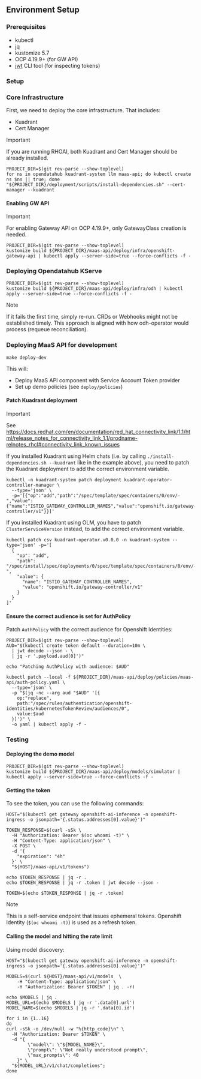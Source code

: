 ## Environment Setup

### Prerequisites

- kubectl
- jq
- kustomize 5.7
- OCP 4.19.9+ (for GW API)
- [jwt](https://github.com/mike-engel/jwt-cli) CLI tool (for inspecting tokens)

### Setup

### Core Infrastructure

First, we need to deploy the core infrastructure. That includes:
- Kuadrant
- Cert Manager

> [!IMPORTANT]
> If you are running RHOAI, both Kuadrant and Cert Manager should be already installed.

```shell
PROJECT_DIR=$(git rev-parse --show-toplevel) 
for ns in opendatahub kuadrant-system llm maas-api; do kubectl create ns $ns || true; done
"${PROJECT_DIR}/deployment/scripts/install-dependencies.sh" --cert-manager --kuadrant 
```
#### Enabling GW API

> [!IMPORTANT]
> For enabling Gateway API on OCP 4.19.9+, only GatewayClass creation is needed.

```shell
PROJECT_DIR=$(git rev-parse --show-toplevel)
kustomize build ${PROJECT_DIR}/maas-api/deploy/infra/openshift-gateway-api | kubectl apply --server-side=true --force-conflicts -f -
```

### Deploying Opendatahub KServe

```shell
PROJECT_DIR=$(git rev-parse --show-toplevel)
kustomize build ${PROJECT_DIR}/maas-api/deploy/infra/odh | kubectl apply --server-side=true --force-conflicts -f -
```

> [!NOTE]
> If it fails the first time, simply re-run. CRDs or Webhooks might not be established timely.
> This approach is aligned with how odh-operator would process (requeue reconciliation).

### Deploying MaaS API for development

```shell
make deploy-dev
```

This will:
- Deploy MaaS API component with Service Account Token provider
- Set up demo policies (see `deploy/policies`)

#### Patch Kuadrant deployment

> [!IMPORTANT]
> See https://docs.redhat.com/en/documentation/red_hat_connectivity_link/1.1/html/release_notes_for_connectivity_link_1.1/prodname-relnotes_rhcl#connectivity_link_known_issues

If you installed Kuadrant using Helm chats (i.e. by calling `./install-dependencies.sh --kuadrant` like in the example above),
you need to patch the Kuadrant deployment to add the correct environment variable.

```shell
kubectl -n kuadrant-system patch deployment kuadrant-operator-controller-manager \
  --type='json' \
  -p='[{"op":"add","path":"/spec/template/spec/containers/0/env/-","value":{"name":"ISTIO_GATEWAY_CONTROLLER_NAMES","value":"openshift.io/gateway-controller/v1"}}]'
```

If you installed Kuadrant using OLM, you have to patch `ClusterServiceVersion` instead, to add the correct environment variable.

```shell
kubectl patch csv kuadrant-operator.v0.0.0 -n kuadrant-system --type='json' -p='[
  {
    "op": "add",
    "path": "/spec/install/spec/deployments/0/spec/template/spec/containers/0/env/-",
    "value": {
      "name": "ISTIO_GATEWAY_CONTROLLER_NAMES",
      "value": "openshift.io/gateway-controller/v1"
    }
  }
]'
```

#### Ensure the correct audience is set for AuthPolicy

Patch `AuthPolicy` with the correct audience for Openshift Identities:

```shell
PROJECT_DIR=$(git rev-parse --show-toplevel)
AUD="$(kubectl create token default --duration=10m \
  | jwt decode --json - \
  | jq -r '.payload.aud[0]')"

echo "Patching AuthPolicy with audience: $AUD"

kubectl patch --local -f ${PROJECT_DIR}/maas-api/deploy/policies/maas-api/auth-policy.yaml \
  --type='json' \
  -p "$(jq -nc --arg aud "$AUD" '[{
    op:"replace",
    path:"/spec/rules/authentication/openshift-identities/kubernetesTokenReview/audiences/0",
    value:$aud
  }]')" \
  -o yaml | kubectl apply -f -
```

### Testing

#### Deploying the demo model

```shell
PROJECT_DIR=$(git rev-parse --show-toplevel)
kustomize build ${PROJECT_DIR}/maas-api/deploy/models/simulator | kubectl apply --server-side=true --force-conflicts -f -
```

#### Getting the token

To see the token, you can use the following commands:

```shell
HOST="$(kubectl get gateway openshift-ai-inference -n openshift-ingress -o jsonpath='{.status.addresses[0].value}')"

TOKEN_RESPONSE=$(curl -sSk \
  -H "Authorization: Bearer $(oc whoami -t)" \
  -H "Content-Type: application/json" \
  -X POST \
  -d '{
    "expiration": "4h"
  }' \
  "${HOST}/maas-api/v1/tokens")

echo $TOKEN_RESPONSE | jq -r .
echo $TOKEN_RESPONSE | jq -r .token | jwt decode --json -

TOKEN=$(echo $TOKEN_RESPONSE | jq -r .token)
```
> [!NOTE]
> This is a self-service endpoint that issues ephemeral tokens. Openshift Identity (`$(oc whoami -t)`) is used as a refresh token.

#### Calling the model and hitting the rate limit

Using model discovery:

```shell
HOST="$(kubectl get gateway openshift-ai-inference -n openshift-ingress -o jsonpath='{.status.addresses[0].value}')"

MODELS=$(curl ${HOST}/maas-api/v1/models  \
    -H "Content-Type: application/json" \
    -H "Authorization: Bearer $TOKEN" | jq . -r)

echo $MODELS | jq .
MODEL_URL=$(echo $MODELS | jq -r '.data[0].url')
MODEL_NAME=$(echo $MODELS | jq -r '.data[0].id')

for i in {1..16}
do
curl -sSk -o /dev/null -w "%{http_code}\n" \
  -H "Authorization: Bearer $TOKEN" \
  -d "{
        \"model\": \"${MODEL_NAME}\",
        \"prompt\": \"Not really understood prompt\",
        \"max_prompts\": 40
    }" \
  "${MODEL_URL}/v1/chat/completions";
done
```
